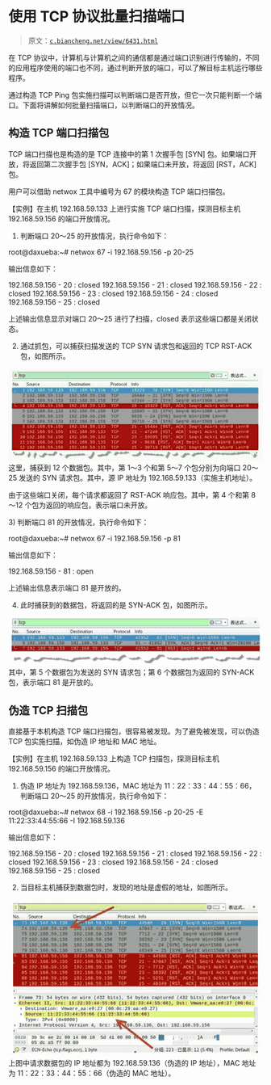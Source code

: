 # 使用 TCP 协议批量扫描端口

> 原文：[`c.biancheng.net/view/6431.html`](http://c.biancheng.net/view/6431.html)

在 TCP 协议中，计算机与计算机之间的通信都是通过端口识别进行传输的，不同的应用程序使用的端口也不同，通过判断开放的端口，可以了解目标主机运行哪些程序。

通过构造 TCP Ping 包实施扫描可以判断端口是否开放，但它一次只能判断一个端口。下面将讲解如何批量扫描端口，以判断端口的开放情况。

## 构造 TCP 端口扫描包

TCP 端口扫描也是构造的是 TCP 连接中的第 1 次握手包 [SYN] 包。如果端口开放，将返回第二次握手包 [SYN，ACK]；如果端口未开放，将返回 [RST，ACK] 包。

用户可以借助 netwox 工具中编号为 67 的模块构造 TCP 端口扫描包。

【实例】在主机 192.168.59.133 上进行实施 TCP 端口扫描，探测目标主机 192.168.59.156 的端口开放情况。

1) 判断端口 20～25 的开放情况，执行命令如下：

root@daxueba:~# netwox 67 -i 192.168.59.156 -p 20-25

输出信息如下：

192.168.59.156 - 20 : closed
192.168.59.156 - 21 : closed
192.168.59.156 - 22 : closed
192.168.59.156 - 23 : closed
192.168.59.156 - 24 : closed
192.168.59.156 - 25 : closed

上述输出信息显示对端口 20～25 进行了扫描，closed 表示这些端口都是关闭状态。

2) 通过抓包，可以捕获扫描发送的 TCP SYN 请求包和返回的 TCP RST-ACK 包，如图所示。

![](img/94990a01bd6012ba7bba5b40be0a6294.png)这里，捕获到 12 个数据包。其中，第 1～3 个和第 5～7 个包分别为向端口 20～25 发送的 SYN 请求包。其中，源 IP 地址为 192.168.59.133（实施主机地址）。

由于这些端口关闭，每个请求都返回了 RST-ACK 响应包。其中，第 4 个和第 8～12 个包为返回的响应包，表示端口未开放。

3) 判断端口 81 的开放情况，执行命令如下：

root@daxueba:~# netwox 67 -i 192.168.59.156 -p 81

输出信息如下：

192.168.59.156 - 81 : open

上述输出信息表示端口 81 是开放的。

4) 此时捕获到的数据包，将返回的是 SYN-ACK 包，如图所示。

![](img/b56b13c0e1fb7b441b0d6dc4cca5c2e2.png)其中，第 5 个数据包为发送的 SYN 请求包；第 6 个数据包为返回的 SYN-ACK 包，表示端口 81 是开放的。

## 伪造 TCP 扫描包

直接基于本机构造 TCP 端口扫描包，很容易被发现。为了避免被发现，可以伪造 TCP 包实施扫描，如伪造 IP 地址和 MAC 地址。

【实例】在主机 192.168.59.133 上构造 TCP 扫描包，探测目标主机 192.168.59.156 的端口开放情况。

1) 伪造 IP 地址为 192.168.59.136，MAC 地址为 11：22：33：44：55：66，判断端口 20～25 的开放情况，执行命令如下：

root@daxueba:~# netwox 68 -i 192.168.59.156 -p 20-25 -E 11:22:33:44:55:66 -I 192.168.59.136

输出信息如下：

192.168.59.156 - 20 : closed
192.168.59.156 - 21 : closed
192.168.59.156 - 22 : closed
192.168.59.156 - 23 : closed
192.168.59.156 - 24 : closed
192.168.59.156 - 25 : closed

2) 当目标主机捕获到数据包时，发现的地址是虚假的地址，如图所示。

![](img/abc61e97d1a4c657d4720820df3635ad.png)上图中请求数据包的 IP 地址都为 192.168.59.136（伪造的 IP 地址），MAC 地址为 11：22：33：44：55：66（伪造的 MAC 地址）。
